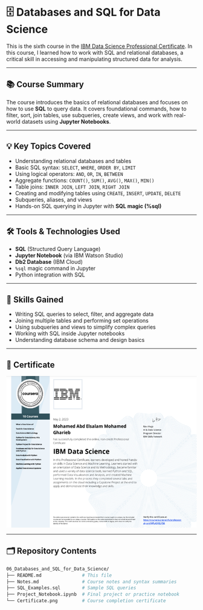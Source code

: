 # 🗄️ Databases and SQL for Data Science

This is the sixth course in the [IBM Data Science Professional Certificate](https://www.coursera.org/professional-certificates/ibm-data-science). In this course, I learned how to work with SQL and relational databases, a critical skill in accessing and manipulating structured data for analysis.

---

## 📚 Course Summary

The course introduces the basics of relational databases and focuses on how to use **SQL** to query data. It covers foundational commands, how to filter, sort, join tables, use subqueries, create views, and work with real-world datasets using **Jupyter Notebooks**.

---

## 💡 Key Topics Covered

- Understanding relational databases and tables
- Basic SQL syntax: `SELECT`, `WHERE`, `ORDER BY`, `LIMIT`
- Using logical operators: `AND`, `OR`, `IN`, `BETWEEN`
- Aggregate functions: `COUNT()`, `SUM()`, `AVG()`, `MAX()`, `MIN()`
- Table joins: `INNER JOIN`, `LEFT JOIN`, `RIGHT JOIN`
- Creating and modifying tables using `CREATE`, `INSERT`, `UPDATE`, `DELETE`
- Subqueries, aliases, and views
- Hands-on SQL querying in Jupyter with **SQL magic (%sql)**

---

## 🛠️ Tools & Technologies Used

- **SQL** (Structured Query Language)
- **Jupyter Notebook** (via IBM Watson Studio)
- **Db2 Database** (IBM Cloud)
- `%sql` magic command in Jupyter
- Python integration with SQL

---

## 🧠 Skills Gained

- Writing SQL queries to select, filter, and aggregate data
- Joining multiple tables and performing set operations
- Using subqueries and views to simplify complex queries
- Working with SQL inside Jupyter notebooks
- Understanding database schema and design basics

---

## 📜 Certificate

<p align="center">
  <a href="https://coursera.org/share/YOUR_CERTIFICATE_LINK_HERE">
    <img src="Certificate.png" alt="Course Certificate" height="400"/>
  </a>
</p>

---

## 🗂️ Repository Contents

```bash
06_Databases_and_SQL_for_Data_Science/
├── README.md               # This file
├── Notes.md                # Course notes and syntax summaries
├── SQL_Examples.sql        # Sample SQL queries
├── Project_Notebook.ipynb  # Final project or practice notebook
└── Certificate.png         # Course completion certificate
